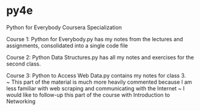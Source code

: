 # py4e
Python for Everybody Coursera Specialization

Course 1: Python for Everybody.py has my notes from the lectures and assignments, consolidated into a single code file
 
Course 2: Python Data Structures.py has all my notes and exercises for the second class.

Course 3: Python to Access Web Data.py contains my notes for class 3.  
  ~ This part of the material is much more heavily commented because I am less familiar with web scraping and communicating with the Internet
  ~ I would like to follow-up this part of the course with Introduction to Networking
